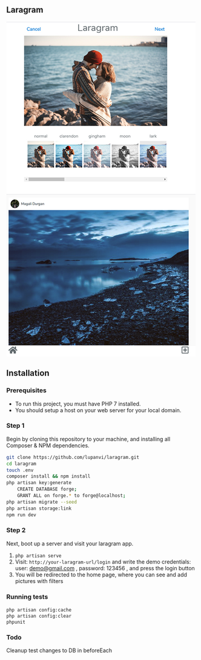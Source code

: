 ## Laragram

![alt text](docs/laragram1.jpg)
![alt text](docs/laragram2.jpg)


## Installation

### Prerequisites

* To run this project, you must have PHP 7 installed.
* You should setup a host on your web server for your local domain.


### Step 1

 Begin by cloning this repository to your machine, and installing all Composer & NPM dependencies.

```bash
git clone https://github.com/lupanvi/laragram.git
cd laragram
touch .env
composer install && npm install
php artisan key:generate
	CREATE DATABASE forge;
	GRANT ALL on forge.* to forge@localhost;
php artisan migrate --seed
php artisan storage:link
npm run dev
```

### Step 2

Next, boot up a server and visit your laragram app. 

1. ```php artisan serve```
1. Visit: `http://your-laragram-url/login` and write the demo credentials:
	user: demo@gmail.com , password: 123456 , and press the login button
2. You will be redirected to the home page, where you can see and add pictures with filters

### Running tests

```
php artisan config:cache
php artisan config:clear
phpunit
```

### Todo

Cleanup test changes to DB in beforeEach
